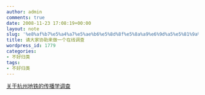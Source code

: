 ```yaml
---
author: admin
comments: true
date: 2008-11-23 17:08:19+00:00
layout: note
slug: '%e8%af%b7%e5%a4%a7%e5%ae%b6%e5%8d%8f%e5%8a%a9%e6%9d%a5%e5%81%9a%e4%b8%80%e4%b8%aa%e5%9c%a8%e7%ba%bf%e8%b0%83%e6%9f%a5'
title: 请大家协助来做一个在线调查
wordpress_id: 1779
categories:
- 不好归类
tags:
- 不好归类
---
```


[](http://www.diaochaquan.cn/08/backend/sv/MySurveyPageEditor.jsp?hl=zh-CN&intSG_ID=D463C75C82493740)[关于杭州地铁的传播学调查](http://www.diaochaquan.cn/08/front/showSv.jsp?SVC=E4408666E421E4DA)  


<blockquote></blockquote>
